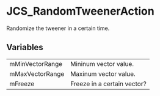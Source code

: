 # JCS_RandomTweenerAction

Randomize the tweener in a certain time.


## Variables

<table>
  <tr>
    <td>mMinVectorRange</td>
    <td>Mininum vector value.</td>
  </tr>
  <tr>
    <td>mMaxVectorRange</td>
    <td>Maxinum vector value.</td>
  </tr>
  <tr>
    <td>mFreeze</td>
    <td>Freeze in a certain vector?</td>
  </tr>
</table>
